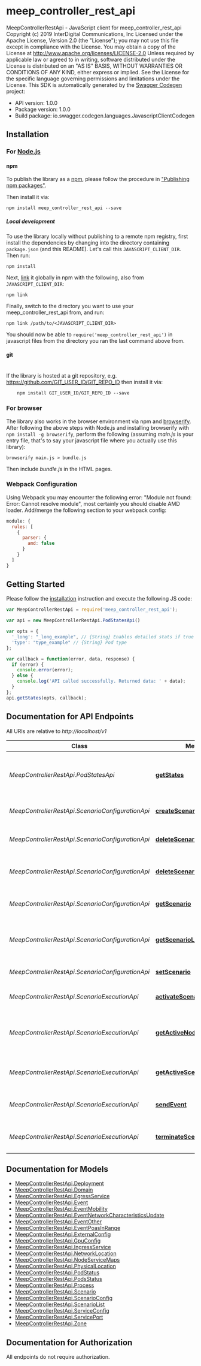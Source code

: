 # meep_controller_rest_api

MeepControllerRestApi - JavaScript client for meep_controller_rest_api
Copyright (c) 2019  InterDigital Communications, Inc Licensed under the Apache License, Version 2.0 (the \"License\"); you may not use this file except in compliance with the License. You may obtain a copy of the License at      http://www.apache.org/licenses/LICENSE-2.0  Unless required by applicable law or agreed to in writing, software distributed under the License is distributed on an \"AS IS\" BASIS, WITHOUT WARRANTIES OR CONDITIONS OF ANY KIND, either express or implied. See the License for the specific language governing permissions and limitations under the License. 
This SDK is automatically generated by the [Swagger Codegen](https://github.com/swagger-api/swagger-codegen) project:

- API version: 1.0.0
- Package version: 1.0.0
- Build package: io.swagger.codegen.languages.JavascriptClientCodegen

## Installation

### For [Node.js](https://nodejs.org/)

#### npm

To publish the library as a [npm](https://www.npmjs.com/),
please follow the procedure in ["Publishing npm packages"](https://docs.npmjs.com/getting-started/publishing-npm-packages).

Then install it via:

```shell
npm install meep_controller_rest_api --save
```

##### Local development

To use the library locally without publishing to a remote npm registry, first install the dependencies by changing 
into the directory containing `package.json` (and this README). Let's call this `JAVASCRIPT_CLIENT_DIR`. Then run:

```shell
npm install
```

Next, [link](https://docs.npmjs.com/cli/link) it globally in npm with the following, also from `JAVASCRIPT_CLIENT_DIR`:

```shell
npm link
```

Finally, switch to the directory you want to use your meep_controller_rest_api from, and run:

```shell
npm link /path/to/<JAVASCRIPT_CLIENT_DIR>
```

You should now be able to `require('meep_controller_rest_api')` in javascript files from the directory you ran the last 
command above from.

#### git
#
If the library is hosted at a git repository, e.g.
https://github.com/GIT_USER_ID/GIT_REPO_ID
then install it via:

```shell
    npm install GIT_USER_ID/GIT_REPO_ID --save
```

### For browser

The library also works in the browser environment via npm and [browserify](http://browserify.org/). After following
the above steps with Node.js and installing browserify with `npm install -g browserify`,
perform the following (assuming *main.js* is your entry file, that's to say your javascript file where you actually 
use this library):

```shell
browserify main.js > bundle.js
```

Then include *bundle.js* in the HTML pages.

### Webpack Configuration

Using Webpack you may encounter the following error: "Module not found: Error:
Cannot resolve module", most certainly you should disable AMD loader. Add/merge
the following section to your webpack config:

```javascript
module: {
  rules: [
    {
      parser: {
        amd: false
      }
    }
  ]
}
```

## Getting Started

Please follow the [installation](#installation) instruction and execute the following JS code:

```javascript
var MeepControllerRestApi = require('meep_controller_rest_api');

var api = new MeepControllerRestApi.PodStatesApi()

var opts = { 
  '_long': "_long_example", // {String} Enables detailed stats if true
  'type': "type_example" // {String} Pod type
};

var callback = function(error, data, response) {
  if (error) {
    console.error(error);
  } else {
    console.log('API called successfully. Returned data: ' + data);
  }
};
api.getStates(opts, callback);

```

## Documentation for API Endpoints

All URIs are relative to *http://localhost/v1*

Class | Method | HTTP request | Description
------------ | ------------- | ------------- | -------------
*MeepControllerRestApi.PodStatesApi* | [**getStates**](docs/PodStatesApi.md#getStates) | **GET** /states | This operation returns status information for pods
*MeepControllerRestApi.ScenarioConfigurationApi* | [**createScenario**](docs/ScenarioConfigurationApi.md#createScenario) | **POST** /scenarios/{name} | Add new scenario to MEEP store
*MeepControllerRestApi.ScenarioConfigurationApi* | [**deleteScenario**](docs/ScenarioConfigurationApi.md#deleteScenario) | **DELETE** /scenarios/{name} | Delete scenario from MEEP store
*MeepControllerRestApi.ScenarioConfigurationApi* | [**deleteScenarioList**](docs/ScenarioConfigurationApi.md#deleteScenarioList) | **DELETE** /scenarios | Delete all scenarios in MEEP store
*MeepControllerRestApi.ScenarioConfigurationApi* | [**getScenario**](docs/ScenarioConfigurationApi.md#getScenario) | **GET** /scenarios/{name} | Retrieve scenario from MEEP store
*MeepControllerRestApi.ScenarioConfigurationApi* | [**getScenarioList**](docs/ScenarioConfigurationApi.md#getScenarioList) | **GET** /scenarios | Retrieve list of scenarios in MEEP store
*MeepControllerRestApi.ScenarioConfigurationApi* | [**setScenario**](docs/ScenarioConfigurationApi.md#setScenario) | **PUT** /scenarios/{name} | Update scenario in MEEP store
*MeepControllerRestApi.ScenarioExecutionApi* | [**activateScenario**](docs/ScenarioExecutionApi.md#activateScenario) | **POST** /active/{name} | Activate (deploy) scenario
*MeepControllerRestApi.ScenarioExecutionApi* | [**getActiveNodeServiceMaps**](docs/ScenarioExecutionApi.md#getActiveNodeServiceMaps) | **GET** /active/serviceMaps | Retrieve list of active external node service mappings
*MeepControllerRestApi.ScenarioExecutionApi* | [**getActiveScenario**](docs/ScenarioExecutionApi.md#getActiveScenario) | **GET** /active | Retrieve active (deployed) scenario
*MeepControllerRestApi.ScenarioExecutionApi* | [**sendEvent**](docs/ScenarioExecutionApi.md#sendEvent) | **POST** /events/{type} | Send event to active (deployed) scenario
*MeepControllerRestApi.ScenarioExecutionApi* | [**terminateScenario**](docs/ScenarioExecutionApi.md#terminateScenario) | **DELETE** /active | Terminate active (deployed) scenario


## Documentation for Models

 - [MeepControllerRestApi.Deployment](docs/Deployment.md)
 - [MeepControllerRestApi.Domain](docs/Domain.md)
 - [MeepControllerRestApi.EgressService](docs/EgressService.md)
 - [MeepControllerRestApi.Event](docs/Event.md)
 - [MeepControllerRestApi.EventMobility](docs/EventMobility.md)
 - [MeepControllerRestApi.EventNetworkCharacteristicsUpdate](docs/EventNetworkCharacteristicsUpdate.md)
 - [MeepControllerRestApi.EventOther](docs/EventOther.md)
 - [MeepControllerRestApi.EventPoasInRange](docs/EventPoasInRange.md)
 - [MeepControllerRestApi.ExternalConfig](docs/ExternalConfig.md)
 - [MeepControllerRestApi.GpuConfig](docs/GpuConfig.md)
 - [MeepControllerRestApi.IngressService](docs/IngressService.md)
 - [MeepControllerRestApi.NetworkLocation](docs/NetworkLocation.md)
 - [MeepControllerRestApi.NodeServiceMaps](docs/NodeServiceMaps.md)
 - [MeepControllerRestApi.PhysicalLocation](docs/PhysicalLocation.md)
 - [MeepControllerRestApi.PodStatus](docs/PodStatus.md)
 - [MeepControllerRestApi.PodsStatus](docs/PodsStatus.md)
 - [MeepControllerRestApi.Process](docs/Process.md)
 - [MeepControllerRestApi.Scenario](docs/Scenario.md)
 - [MeepControllerRestApi.ScenarioConfig](docs/ScenarioConfig.md)
 - [MeepControllerRestApi.ScenarioList](docs/ScenarioList.md)
 - [MeepControllerRestApi.ServiceConfig](docs/ServiceConfig.md)
 - [MeepControllerRestApi.ServicePort](docs/ServicePort.md)
 - [MeepControllerRestApi.Zone](docs/Zone.md)


## Documentation for Authorization

 All endpoints do not require authorization.

